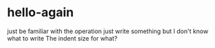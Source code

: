 # hello-again
just be familiar with the operation
just write something
but I don't know what to write
The indent size for what?
